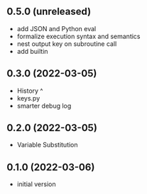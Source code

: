 0.5.0 (unreleased)
------------------

- add JSON and Python eval
- formalize execution syntax and semantics
- nest output key on subroutine call
- add builtin


0.3.0 (2022-03-05)
------------------

- History ^
- keys.py
- smarter debug log


0.2.0 (2022-03-05)
------------------

- Variable Substitution


0.1.0 (2022-03-06)
------------------

- initial version
